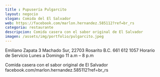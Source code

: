 ```yaml
---
title : Pupusería Pulgarcito
layout: negocio
slogan: Comida del El Salvador
web: https://facebook.com/marlon.hernandez.585112?ref=br_rs
categoria: restaurante
descripcion: Comida casera con el sabor original de El Salvador 
imagen: /assets/img/portfolio/pulgarcito.jpeg
---
```


Emiliano Zapata 3 
Machado Sur, 22703 Rosarito B.C. 
661 612 1057
Horario de Servicio 
Lunes a Domingo 
11 a.m – 8 p.m 

Comida casera con el sabor original de El Salvador 
facebook.com/marlon.hernandez.585112?ref=br_rs
